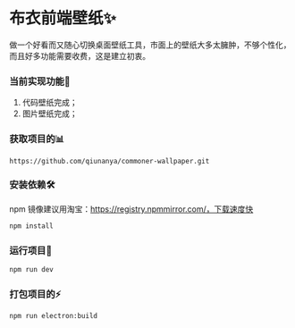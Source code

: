 # 布衣前端壁纸✨	
做一个好看而又随心切换桌面壁纸工具，市面上的壁纸大多太臃肿，不够个性化，而且好多功能需要收费，这是建立初衷。

### 当前实现功能🎡

1. 代码壁纸完成；
2. 图片壁纸完成；

### 获取项目的📊

```http
https://github.com/qiunanya/commoner-wallpaper.git
```

### 安装依赖🛠

npm 镜像建议用淘宝：https://registry.npmmirror.com/，下载速度快

```bash
npm install
```

### 运行项目🚎

```bash
npm run dev
```

### 打包项目的⚡

```bash
npm run electron:build
```




